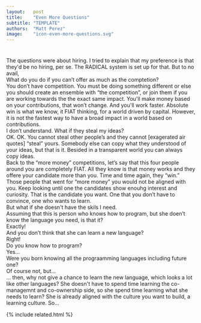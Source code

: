 ```yaml
---
layout:   post
title:    "Even More Questions"
subtitle: "TEMPLATE"
authors:  "Matt Perez"
image:    "icon-even-more-questions.svg"
---
```


<div style="display:none;">
 <p>Every time I talk about <span class="_paradigm">FIAT</span> and the co-ownership model a question always comes up that surprises me.</p>
</div>

<h1></h1>
 <div>The questions were about hiring. I tried to explain that my preference is that they'd be no hiring, per se. The <span class="_paradigm">RADICAL</span> system is set up for that. But to no avail,</div>
  <div class="_speakera">What do you do if you can&rsquo;t offer as much as the comptetion?</div>
  <div class="_speakerb">You don&rsquo;t have competition. You must be doing something different or else you should create an ensemble with &ldquo;the competition&rdquo;, or join them if you are working towards the the exact same impact. You'll make money based on your contributions, that won&rsquo;t change. And you'll work faster. <span class="_quotespan">Absolute win</span> is what we know, it <span class="_paradigm">FIAT</span> thinking, for a world driven by capital. However, it is not the fastest way to have a broad impact in a world based on contributions.</div>
  <div class="_speakera">I don&rsquo;t understand. What if they steal my ideas?</div>
  <div class="_speakerb">OK. OK. You cannot steal other people&rsquo;s  and they cannot [exagerated air quotes] &ldquo;steal&rdquo; yours. Somebody else can copy <span class="_quotespan">what they understood of your ideas</span>, but that is it. Besided in a transparent world you can always copy ideas.</div>
  <div class="_continueb">Back to the &ldquo;more money&rdquo; competitions, let&rsquo;s say that this four people around you are completely <span class="_paradigm">FIAT</span>. All they know is that money works and they offere your candidate more than you. Time and time again, they &ldquo;win.&rdquo; Those people that went for &ldquo;more money&rdquo; you would not be aligned with you. Keep looking until one the candidates show enouhg interest and curiosity. That is the candidate you want. One that you don&rsquo;t have to convince, one who wants to learn.</div>
  <div class="_speakera">But what if she doesn't have the skils I need.</div>
  <div class="_speakera">Assuming that this is person who knows how to program, but she doen&rsquo;t know the language you need, is that it?</div>
  <div class="_speakerb">Exactly!</div>
  <div class="_speakera">And you don&rsquo;t think that she can learn a new language?</div>
  <div class="_speakerb">Right!</div>
  <div class="_speakera">Do you know how to program?</div>
  <div class="_speakerb">Yes&hellip;</div>
  <div class="_speakera">Were you born knowing all the prograamming languages including future one?</div>
  <div class="_speakerb">Of course not, but&hellip;</div>
  <div class="_speakera">&hellip; then, why not give a chance to learn the new language, which looks a lot like other languages? She doesn't have to spend time learning the co-managemnt and co-ownership side, so she spend time learning what she needs to learn? She is already aligned with the culture you want to build, a learning culture. So&hellip; </div>

{% include related.html %}